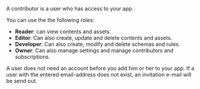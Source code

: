 A contributor is a user who has access to your app.

You can use the the following roles:

* **Reader**: can view contents and assets.
* **Editor**: Can also create, update and delete contents and assets.
* **Developer**: Can also create, modify and delete schemas and rules.
* **Owner**: Can also manage settings and manage contributors and subscriptions.

A user does not need an account before you add him or her to your app. If a user with the entered email-address does not exist, an invitation e-mail will be send out.
